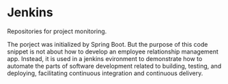 # Jenkins
Repositories for project monitoring.

The porject was initialized by Spring Boot. But the purpose of this code snippet is not about how to develop an employee relationship management app. Instead, it is used in a jenkins evironment to demonstrate how to automate the parts of software development related to building, testing, and deploying, facilitating continuous integration and continuous delivery.
